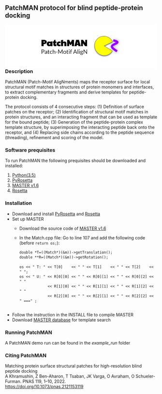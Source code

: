 ## PatchMAN protocol for blind peptide-protein docking

<img align="left" width="500" height="144" src="https://raw.githubusercontent.com/Alisa-Kh/PatchMAN/master/img/PatchMAN_small.PNG">  

<br /><br /><br /><br /><br />  

### Description

PatchMAN (Patch-Motif AligNments) maps the receptor surface for local structural motif matches in structures of protein monomers and interfaces, to extract complementary fragments and derive templates for peptide-protein docking.

The protocol consists of 4 consecutive steps: (1) Definition of surface patches on the receptor; (2) Identification of structural motif matches in protein structures, and an interacting fragment that can be used as template for the bound peptide; (3) Generation of the peptide-protein complex template structure, by superimposing the interacting peptide back onto the receptor, and (4) Replacing side chains according to the peptide sequence (threading), refinement and scoring of the model.


### Software prequisites

To run PatchMAN the following prequisites should be downloaded and installed:

1. [Python(3.5)](https://www.python.org/downloads/source/)
2. [PyRosetta](https://www.pyrosetta.org/downloads/legacy-pyrosetta3-download)
3. [MASTER v1.6](https://grigoryanlab.org/master/)
4. [Rosetta](https://www.rosettacommons.org/software/license-and-download)

### Installation

- Download and install [PyRosetta](https://www.pyrosetta.org/downloads/legacy-pyrosetta3-download) and [Rosetta](https://www.rosettacommons.org/software/license-and-download)
- Set up MASTER
  - Download the source code of [MASTER v1.6](https://grigoryanlab.org/index.php?sec=get&soft=MASTER)
  - In the Match.cpp file:
Go to line 107 and add the following code (before ```return os;```):

    ```
    double *T=((Match*)(&m))->getTranslation();
    double **R=((Match*)(&m))->getRotation();

    os << " T: " << T[0]    << " " << T[1]    << " " << T[2]    << " ";
    os << " U: " << R[0][0] << " " << R[0][1] << " " << R[0][2] << " "
                 << R[1][0] << " " << R[1][1] << " " << R[1][2] << " "
                 << R[2][0] << " " << R[2][1] << " " << R[2][2] << " ===" ;
                 
- Follow the instruction in the INSTALL file to compile MASTER 
- Download [MASTER database](https://grigoryanlab.org/master/#database) for template search

### Running PatchMAN

A PatchMAN demo run can be found in the *example_run* folder

### Citing PatchMAN

Matching protein surface structural patches for high-resolution blind peptide docking  
A Khramushin, Z Ben-Aharon, T Tsaban, JK Varga, O Avraham, O Schueler-Furman. PNAS 119, 1–10, 2022.  
https://doi.org/10.1073/pnas.2121153119 
